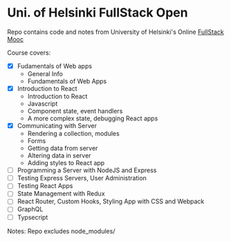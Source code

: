 # Uni. of Helsinki FullStack Open

Repo contains code and notes from University of Helsinki's Online [FullStack Mooc](https://fullstackopen.com/en/about/)

Course covers: 
- [x] Fudamentals of Web apps
  * General Info
  * Fundamentals of Web Apps
- [x] Introduction to React
  * Introduction to React
  * Javascript
  * Component state, event handlers
  * A more complex state, debugging React apps
- [x] Communicating with Server
  * Rendering a collection, modules
  * Forms
  * Getting data from server
  * Altering data in server
  * Adding styles to React app
- [ ] Programming a Server with NodeJS and Express 
- [ ] Testing Express Servers, User Administration
- [ ] Testing React Apps 
- [ ] State Management with Redux 
- [ ] React Router, Custom Hooks, Styling App with CSS and Webpack
- [ ] GraphQL 
- [ ] Typsecript

Notes: 
Repo excludes node_modules/  

